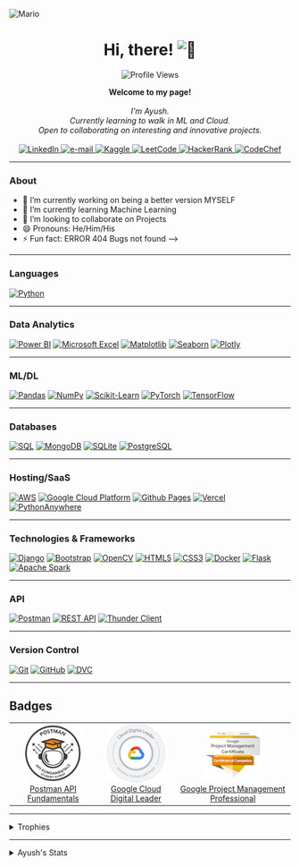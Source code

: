 ![Mario](https://github.com/AyushB21/AyushB21/assets/117504082/2f746329-909c-4dce-afca-d6290208c3bb)

<h1 align="center">Hi, there! <img src="https://media.giphy.com/media/hvRJCLFzcasrR4ia7z/giphy.gif" width="28px" alt="👋"></h1>
  <p align="center">
      <img src="https://komarev.com/ghpvc/?username=AyushB21&style=flat-square&label=Views" alt="Profile Views" />
  </p>
<p align="center">
    <b>Welcome to my page!</b><br><br>
    <i>
        I'm Ayush.<br>
        Currently learning to walk in ML and Cloud.<br>
        Open to collaborating on interesting and innovative projects.<br>
    </i><br>
    <a href="https://www.linkedin.com/in/ayushb5/">
        <img src="https://img.shields.io/badge/linkedin-%230077B5.svg?style=for-the-badge&logo=linkedin&logoColor=white" alt="LinkedIn">
    </a>
    <a href="mailto:ayushbh0612@gmail.com">
        <img src="https://img.shields.io/badge/Gmail-D14836?style=for-the-badge&logo=gmail&logoColor=white" alt="e-mail">
    </a>
    <a href="https://www.kaggle.com/ayushbh0612/">
        <img src="https://img.shields.io/badge/Kaggle-035a7d?style=for-the-badge&logo=kaggle&logoColor=white" alt="Kaggle">
    <a href="https://leetcode.com/ayushbh0612/">
        <img src="https://img.shields.io/badge/LeetCode-000000?style=for-the-badge&logo=LeetCode&logoColor=#d16c06" alt="LeetCode">
    </a>
    <a href="https://www.hackerrank.com/ayushbh0612?hr_r=1/">
        <img src="https://img.shields.io/badge/-Hackerrank-2EC866?style=for-the-badge&logo=HackerRank&logoColor=white" alt="HackerRank">
    </a>
    <a href="https://www.codechef.com/users/ayushb_05">
        <img src="https://img.shields.io/badge/CodeChef-%23964B00.svg?style=for-the-badge&logo=CodeChef&logoColor=white" alt="CodeChef">
    </a>
</p>

---
### About
- 🔭 I’m currently working on being a better version MYSELF
- 🌱 I’m currently learning Machine Learning
- 👯 I’m looking to collaborate on Projects 
- 😄 Pronouns: He/Him/His
- ⚡ Fun fact: ERROR 404 Bugs not found
-->

---

### Languages
[![Python](https://img.shields.io/badge/python-black?style=for-the-badge&logo=python)](https://www.python.org/)

---

### Data Analytics
[![Power BI](https://img.shields.io/badge/Power%20BI-black?style=for-the-badge&logo=powerbi)](https://powerbi.microsoft.com/)
[![Microsoft Excel](https://img.shields.io/badge/Microsoft%20Excel-217346?style=for-the-badge&logo=microsoftexcel&logoColor=white)](https://www.microsoft.com/en-us/microsoft-365/excel)
[![Matplotlib](https://img.shields.io/badge/Matplotlib-%23ffffff.svg?style=for-the-badge&logo=Matplotlib&logoColor=black)](https://matplotlib.org/)
[![Seaborn](https://img.shields.io/badge/Seaborn-%2300599C.svg?style=for-the-badge&logo=Seaborn&logoColor=white)](https://seaborn.pydata.org/)
[![Plotly](https://img.shields.io/badge/Plotly-%233B4D98.svg?style=for-the-badge&logo=plotly&logoColor=white)](https://plotly.com/)

---

### ML/DL
[![Pandas](https://img.shields.io/badge/pandas-black?style=for-the-badge&logo=pandas)](https://pandas.pydata.org/)
[![NumPy](https://img.shields.io/badge/numpy-black?style=for-the-badge&logo=numpy)](https://numpy.org/)
[![Scikit-Learn](https://img.shields.io/badge/scikit--learn-black?style=for-the-badge&logo=scikit-learn)](https://scikit-learn.org/)
[![PyTorch](https://img.shields.io/badge/PyTorch-black?style=for-the-badge&logo=PyTorch)](https://pytorch.org/)
[![TensorFlow](https://img.shields.io/badge/TensorFlow-%23FF6F00.svg?style=for-the-badge&logo=TensorFlow&logoColor=white)](https://www.tensorflow.org/)

---

### Databases
[![SQL](https://img.shields.io/badge/SQL-black?style=for-the-badge&logo=mysql)](https://dev.mysql.com/doc/)
[![MongoDB](https://img.shields.io/badge/MongoDB-%234ea94b.svg?style=for-the-badge&logo=mongodb&logoColor=white)](https://www.mongodb.com/)
[![SQLite](https://img.shields.io/badge/SQLite-%23003B57.svg?style=for-the-badge&logo=sqlite&logoColor=white)](https://www.sqlite.org/index.html)
[![PostgreSQL](https://img.shields.io/badge/PostgreSQL-336791?style=for-the-badge&logo=postgresql&logoColor=white)](https://www.postgresql.org/)

---

### Hosting/SaaS
[![AWS](https://img.shields.io/badge/AWS-%23FF9900.svg?style=for-the-badge&logo=amazon-aws&logoColor=white)](https://aws.amazon.com/)
[![Google Cloud Platform](https://img.shields.io/badge/Google%20Cloud-%234285F4.svg?style=for-the-badge&logo=google-cloud&logoColor=white)](https://cloud.google.com/)
[![Github Pages](https://img.shields.io/badge/github%20pages-121013?style=for-the-badge&logo=github&logoColor=white)](https://pages.github.com/)
[![Vercel](https://img.shields.io/badge/vercel-000000?style=for-the-badge&logo=vercel&logoColor=white)](https://vercel.com/)
[![PythonAnywhere](https://img.shields.io/badge/pythonanywhere-3776AB?style=for-the-badge&logo=pythonanywhere&logoColor=white)](https://www.pythonanywhere.com/)

---

### Technologies & Frameworks
[![Django](https://img.shields.io/badge/django-black?style=for-the-badge&logo=django)](https://www.djangoproject.com/)
[![Bootstrap](https://img.shields.io/badge/bootstrap-%238511FA.svg?style=for-the-badge&logo=bootstrap&logoColor=white)](https://getbootstrap.com/)
[![OpenCV](https://img.shields.io/badge/opencv-%23white.svg?style=for-the-badge&logo=opencv&logoColor=white)](https://opencv.org/)
[![HTML5](https://img.shields.io/badge/html5-black?style=for-the-badge&logo=html5)](https://developer.mozilla.org/en-US/docs/Web/Guide/HTML/HTML5)
[![CSS3](https://img.shields.io/badge/css3-black?style=for-the-badge&logo=css3)](https://developer.mozilla.org/en-US/docs/Web/CSS/CSS3)
[![Docker](https://img.shields.io/badge/docker-black?style=for-the-badge&logo=docker)](https://www.docker.com/)
[![Flask](https://img.shields.io/badge/flask-black?style=for-the-badge&logo=flask)](https://flask.palletsprojects.com/)
[![Apache Spark](https://img.shields.io/badge/Apache%20Spark-%23E25A1C.svg?style=for-the-badge&logo=Apache-Spark&logoColor=white)](https://spark.apache.org/)

---

### API
[![Postman](https://img.shields.io/badge/Postman-black?style=for-the-badge&logo=postman)](https://www.postman.com/)
[![REST API](https://img.shields.io/badge/REST%20API-black?style=for-the-badge&logo=rest)](https://restfulapi.net/)
[![Thunder Client](https://img.shields.io/badge/Thunder%20Client-black?style=for-the-badge&logo=thunder-client)](https://www.thunderclient.com/)

---

### Version Control
[![Git](https://img.shields.io/badge/Git-%23F05032.svg?style=for-the-badge&logo=git&logoColor=white)](https://git-scm.com/)
[![GitHub](https://img.shields.io/badge/GitHub-%23181717.svg?style=for-the-badge&logo=github&logoColor=white)](https://github.com/)
[![DVC](https://img.shields.io/badge/DVC-%23020029.svg?style=for-the-badge&logo=dvc&logoColor=white)](https://dvc.org/)

---

## Badges

<div align="left">
  <table>
    <tr>
      <td align="center">
        <img src="https://github.com/AyushB21/AyushB21/blob/main/Postman%20-%20Postman%20API%20Fundamentals%20Student%20Expert%20-%202024-08-26.png" width="104" height="104" alt="Postman API Fundamentals">
        <br>
        <a href="https://api.badgr.io/public/assertions/JbjZpNIFSUOd18ND5WRnxA?identity__email=ayushbh0612%40gmail.com">Postman API Fundamentals</a>
      </td>
      <td align="center">
        <img src="https://github.com/AyushB21/AyushB21/blob/main/cloud-digital-leader-certification.png" width="104" height="104" alt="Google Cloud Digital Leader">
        <br>
        <a href="https://www.credly.com/badges/60e9120f-42d5-4789-9470-0b16991722e4/public_url">Google Cloud Digital Leader</a>
      </td>
      <td align="center">
        <img src="https://github.com/AyushB21/AyushB21/blob/main/google-project-management-professional-certificate.2.png" width="104" height="104" alt="Google Project Management Professional">
        <br>
        <a href="https://www.credly.com/badges/6ee0335e-6323-4d8a-9456-533d1e9d2854/public_url">Google Project Management Professional</a>
      </td>
    </tr>
  </table>
</div>


---

<details>
  <summary>Trophies</summary>
  <div align="center">
    <img src="https://github-profile-trophy.vercel.app/?username=AyushB21&theme=darkhub&no-frame=true&no-bg=true)](https://github.com/ryo-ma/github-profile-trophy"/>
  </div>
</details>


---
<details>
  <summary>Ayush's Stats</summary> 
  <p align="center">
    <img src="https://denvercoder1-github-readme-stats.vercel.app/api?username=AyushB21&show_icons=true&count_private=true&theme=radical" alt="GitHub Stats" />
  </p>
  <p align="center">
    <img src="https://github-readme-stats.vercel.app/api/top-langs/?username=AyushB21&layout=compact&langs_count=8&theme=algolia&hide_border=true" alt="Top Languages" />
    <img src="https://github-readme-streak-stats.herokuapp.com/?user=AyushB21&theme=algolia&hide_border=true" alt="GitHub Streak" />
    
  </p>

  <p align="center">
    <a href="https://github.com/AyushB21">
      <img src="https://github-profile-summary-cards.vercel.app/api/cards/profile-details?username=AyushB21&theme=radical" alt="Ayush's Contributions"/>
    </a>
  </p>
</details>



